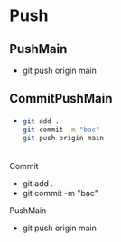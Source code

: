 # Push
## PushMain
- git push origin main


## CommitPushMain
- ```bash
  git add .
  git commit -m "bac"
  git push origin main
  ```
ㅤ  
Commit
- git add .
- git commit -m "bac"

PushMain
- git push origin main

